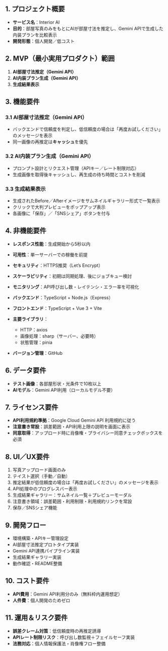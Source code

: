 ## 1. プロジェクト概要
- **サービス名**：Interior AI
- **目的**：部屋写真のみをもとにAIが部屋寸法を推定し、Gemini APIで生成した内装プランを比較表示
- **開発形態**：個人開発／低コスト

## 2. MVP（最小実用プロダクト）範囲
1. **AI部屋寸法推定（Gemini API）**
2. **AI内装プラン生成（Gemini API）**
3. **生成結果表示**

## 3. 機能要件  
### 3.1 AI部屋寸法推定（Gemini API）
- バックエンドで信頼度を判定し、低信頼度の場合は「再度お試しください」のメッセージを表示  
- 同一画像の再推定は**キャッシュ**を優先  

### 3.2 AI内装プラン生成（Gemini API）
- プロンプト設計とリクエスト管理（APIキー／レート制限対応）  
- 生成画像を取得後キャッシュし、再生成の待ち時間とコストを削減  

### 3.3 生成結果表示
- 生成されたBefore／Afterイメージをサムネイルギャラリー形式で一覧表示  
- クリックで大判プレビューをポップアップ表示  
- 各画像に「保存」／「SNSシェア」ボタンを付与  

## 4. 非機能要件
- **レスポンス性能**：生成開始から5秒以内  
- **可用性**：単一サーバーでの稼働を前提  
- **セキュリティ**：HTTPS推奨（Let’s Encrypt）  
- **スケーラビリティ**：初期は同期処理、後にジョブキュー検討  
- **モニタリング**：API呼び出し数・レイテンシ・エラー率を可視化  

- **バックエンド**：TypeScript + Node.js（Express）  
- **フロントエンド**：TypeScript + Vue 3 + Vite  
- **主要ライブラリ**：  
  - HTTP：axios  
  - 画像処理：sharp（サーバー、必要時）  
  - 状態管理：pinia  
- **バージョン管理**：GitHub  

## 6. データ要件
- **テスト画像**：各部屋形状・光条件で10枚以上  
- **AIモデル**：Gemini API利用（ローカルモデル不要）  

## 7. ライセンス要件
- **API利用規約準拠**：Google Cloud Gemini API 利用規約に従う  
- **注意書き常設**：誤差範囲・API利用上限の説明を画面に表示  
- **同意取得**：アップロード時に肖像権・プライバシー同意チェックボックスを必須  

## 8. UI／UX要件
1. 写真アップロード画面のみ  
2. テイスト選択（手動／自動）  
3. 推定結果が低信頼度の場合は「再度お試しください」のメッセージを表示  
4. API処理中のプログレスバー表示  
5. 生成結果ギャラリー：サムネイル一覧＋プレビューモーダル  
6. 注意書き領域：誤差範囲・利用制限・利用規約リンクを常設  
7. 保存／SNSシェア機能  

## 9. 開発フロー
- 環境構築・APIキー管理設定  
- AI部屋寸法推定プロトタイプ実装  
- Gemini API連携パイプライン実装  
- 生成結果ギャラリー実装  
- 動作確認・README整備  

## 10. コスト要件
- **API費用**：Gemini API利用分のみ（無料枠内運用想定）  
- **人件費**：個人開発のためゼロ  

## 11. 運用＆リスク要件
- **誤差クレーム対策**：低信頼度時の再推定誘導  
- **APIレート制限リスク**：呼び出し数監視＋フェイルセーフ実装  
- **法務対応**：個人情報保護法・肖像権フロー整備  
